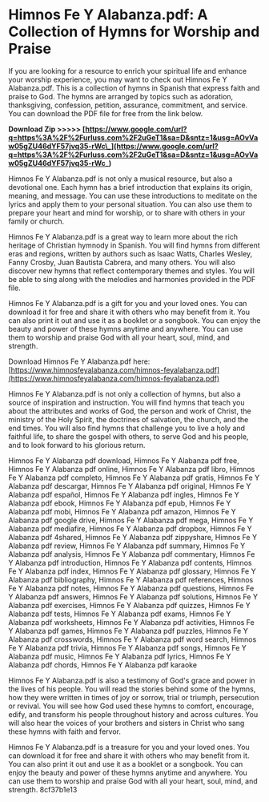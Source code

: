# Himnos Fe Y Alabanza.pdf: A Collection of Hymns for Worship and Praise
 
If you are looking for a resource to enrich your spiritual life and enhance your worship experience, you may want to check out Himnos Fe Y Alabanza.pdf. This is a collection of hymns in Spanish that express faith and praise to God. The hymns are arranged by topics such as adoration, thanksgiving, confession, petition, assurance, commitment, and service. You can download the PDF file for free from the link below.
 
**Download Zip >>>>> [https://www.google.com/url?q=https%3A%2F%2Furluss.com%2F2uGeT1&sa=D&sntz=1&usg=AOvVaw05gZU46dYF57jvq35-rWc\_](https://www.google.com/url?q=https%3A%2F%2Furluss.com%2F2uGeT1&sa=D&sntz=1&usg=AOvVaw05gZU46dYF57jvq35-rWc_)**


 
Himnos Fe Y Alabanza.pdf is not only a musical resource, but also a devotional one. Each hymn has a brief introduction that explains its origin, meaning, and message. You can use these introductions to meditate on the lyrics and apply them to your personal situation. You can also use them to prepare your heart and mind for worship, or to share with others in your family or church.
 
Himnos Fe Y Alabanza.pdf is a great way to learn more about the rich heritage of Christian hymnody in Spanish. You will find hymns from different eras and regions, written by authors such as Isaac Watts, Charles Wesley, Fanny Crosby, Juan Bautista Cabrera, and many others. You will also discover new hymns that reflect contemporary themes and styles. You will be able to sing along with the melodies and harmonies provided in the PDF file.
 
Himnos Fe Y Alabanza.pdf is a gift for you and your loved ones. You can download it for free and share it with others who may benefit from it. You can also print it out and use it as a booklet or a songbook. You can enjoy the beauty and power of these hymns anytime and anywhere. You can use them to worship and praise God with all your heart, soul, mind, and strength.
 
Download Himnos Fe Y Alabanza.pdf here: [https://www.himnosfeyalabanza.com/himnos-feyalabanza.pdf](https://www.himnosfeyalabanza.com/himnos-feyalabanza.pdf)
  
Himnos Fe Y Alabanza.pdf is not only a collection of hymns, but also a source of inspiration and instruction. You will find hymns that teach you about the attributes and works of God, the person and work of Christ, the ministry of the Holy Spirit, the doctrines of salvation, the church, and the end times. You will also find hymns that challenge you to live a holy and faithful life, to share the gospel with others, to serve God and his people, and to look forward to his glorious return.
 
Himnos Fe Y Alabanza pdf download,  Himnos Fe Y Alabanza pdf free,  Himnos Fe Y Alabanza pdf online,  Himnos Fe Y Alabanza pdf libro,  Himnos Fe Y Alabanza pdf completo,  Himnos Fe Y Alabanza pdf gratis,  Himnos Fe Y Alabanza pdf descargar,  Himnos Fe Y Alabanza pdf original,  Himnos Fe Y Alabanza pdf español,  Himnos Fe Y Alabanza pdf ingles,  Himnos Fe Y Alabanza pdf ebook,  Himnos Fe Y Alabanza pdf epub,  Himnos Fe Y Alabanza pdf mobi,  Himnos Fe Y Alabanza pdf amazon,  Himnos Fe Y Alabanza pdf google drive,  Himnos Fe Y Alabanza pdf mega,  Himnos Fe Y Alabanza pdf mediafire,  Himnos Fe Y Alabanza pdf dropbox,  Himnos Fe Y Alabanza pdf 4shared,  Himnos Fe Y Alabanza pdf zippyshare,  Himnos Fe Y Alabanza pdf review,  Himnos Fe Y Alabanza pdf summary,  Himnos Fe Y Alabanza pdf analysis,  Himnos Fe Y Alabanza pdf commentary,  Himnos Fe Y Alabanza pdf introduction,  Himnos Fe Y Alabanza pdf contents,  Himnos Fe Y Alabanza pdf index,  Himnos Fe Y Alabanza pdf glossary,  Himnos Fe Y Alabanza pdf bibliography,  Himnos Fe Y Alabanza pdf references,  Himnos Fe Y Alabanza pdf notes,  Himnos Fe Y Alabanza pdf questions,  Himnos Fe Y Alabanza pdf answers,  Himnos Fe Y Alabanza pdf solutions,  Himnos Fe Y Alabanza pdf exercises,  Himnos Fe Y Alabanza pdf quizzes,  Himnos Fe Y Alabanza pdf tests,  Himnos Fe Y Alabanza pdf exams,  Himnos Fe Y Alabanza pdf worksheets,  Himnos Fe Y Alabanza pdf activities,  Himnos Fe Y Alabanza pdf games,  Himnos Fe Y Alabanza pdf puzzles,  Himnos Fe Y Alabanza pdf crosswords,  Himnos Fe Y Alabanza pdf word search,  Himnos Fe Y Alabanza pdf trivia,  Himnos Fe Y Alabanza pdf songs,  Himnos Fe Y Alabanza pdf music,  Himnos Fe Y Alabanza pdf lyrics,  Himnos Fe Y Alabanza pdf chords,  Himnos Fe Y Alabanza pdf karaoke
 
Himnos Fe Y Alabanza.pdf is also a testimony of God's grace and power in the lives of his people. You will read the stories behind some of the hymns, how they were written in times of joy or sorrow, trial or triumph, persecution or revival. You will see how God used these hymns to comfort, encourage, edify, and transform his people throughout history and across cultures. You will also hear the voices of your brothers and sisters in Christ who sang these hymns with faith and fervor.
 
Himnos Fe Y Alabanza.pdf is a treasure for you and your loved ones. You can download it for free and share it with others who may benefit from it. You can also print it out and use it as a booklet or a songbook. You can enjoy the beauty and power of these hymns anytime and anywhere. You can use them to worship and praise God with all your heart, soul, mind, and strength.
 8cf37b1e13
 

